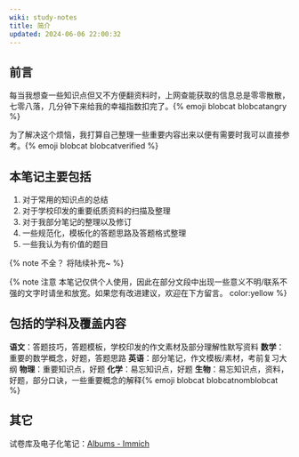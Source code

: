 ```yaml
---
wiki: study-notes
title: 简介
updated: 2024-06-06 22:00:32
---
```


## 前言

每当我想查一些知识点但又不方便翻资料时，上网查能获取的信息总是零零散散，七零八落，几分钟下来给我的幸福指数扣完了。{% emoji blobcat blobcatangry %}

为了解决这个烦恼，我打算自己整理一些重要内容出来以便有需要时我可以直接参考。{% emoji blobcat blobcatverified %}

## 本笔记主要包括

1. 对于常用的知识点的总结
2. 对于学校印发的重要纸质资料的扫描及整理
3. 对于我部分笔记的整理以及修订
4. 一些规范化，模板化的答题思路及答题格式整理
5. 一些我认为有价值的题目

{% note 不全？ 将陆续补充~ %}

{% note 注意 本笔记仅供个人使用，因此在部分文段中出现一些意义不明/联系不强的文字时请坐和放宽。如果您有改进建议，欢迎在下方留言。 color:yellow %}

## 包括的学科及覆盖内容

**语文**：答题技巧，答题模板，学校印发的作文素材及部分理解性默写资料
**数学**：重要的数学概念，好题，答题思路
**英语**：部分笔记，作文模板/素材，考前复习大纲
**物理**：重要知识点，好题
**化学**：易忘知识点，好题
**生物**：易忘知识点，资料，好题，部分口诀，一些重要概念的解释{% emoji blobcat blobcatnomblobcat %}

## 其它

试卷库及电子化笔记：[Albums - Immich](https://photo.hzchu.top/)
